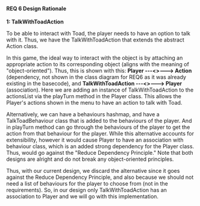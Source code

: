 #### REQ 6 Design Rationale

**1: TalkWithToadAction**

To be able to interact with Toad, the player needs to have an option to talk with it.
Thus, we have the TalkWithToadAction that extends the abstract Action class.

In this game, the ideal way to interact with the object is by attaching an appropriate action to its corresponding object 
(aligns with the meaning of "object-oriented").
Thus, this is shown with this: **Player ---<<uses>>---> Action** (dependency, not shown in the class diagram for REQ6 as it was already 
existing in the basecode), and **TalkWithToadAction ---<<interacts with>>---> Player** (association). 
Here we are adding an instance of TalkWithToadAction to the actionsList via the playTurn method in the Player class.
This allows the Player's actions shown in the menu to have an action to talk with Toad.

Alternatively, we can have a behaviours hashmap, and have a TalkToadBehaviour class that is added to the behaviours of the player.
And in playTurn method can go through the behaviours of the player to get the action from that behaviour for the player.
While this alternative accounts for extensibility, however it would cause Player to have an association with behaviour class,
which is an added strong dependency for the Player class. Thus, would go against the "Reduce Dependency Principle."
Note that both designs are alright and do not break any object-oriented principles. 

Thus, with our current design, we discard the alternative since it goes against the Reduce Dependency Principle, and also
because we should not need a list of behaviours for the player to choose from (not in the requirements).
So, in our design only TalkWithToadAction has an association to Player and we will go with this implementation.



